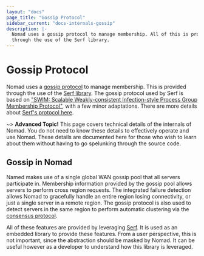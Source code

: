 ```yaml
---
layout: "docs"
page_title: "Gossip Protocol"
sidebar_current: "docs-internals-gossip"
description: |-
  Nomad uses a gossip protocol to manage membership. All of this is provided
  through the use of the Serf library.
---
```


# Gossip Protocol

Nomad uses a [gossip protocol](https://en.wikipedia.org/wiki/Gossip_protocol)
to manage membership. This is provided through the use of the [Serf library](https://www.serfdom.io/).
The gossip protocol used by Serf is based on
["SWIM: Scalable Weakly-consistent Infection-style Process Group Membership Protocol"](https://www.cs.cornell.edu/~asdas/research/dsn02-swim.pdf),
with a few minor adaptations. There are more details about [Serf's protocol here](https://www.serfdom.io/docs/internals/gossip.html).

~> **Advanced Topic!** This page covers technical details of
the internals of Nomad. You do not need to know these details to effectively
operate and use Nomad. These details are documented here for those who wish
to learn about them without having to go spelunking through the source code.

## Gossip in Nomad

Named makes use of a single global WAN gossip pool that all servers participate in.
Membership information provided by the gossip pool allows servers to perform cross region
requests. The integrated failure detection allows Nomad to gracefully handle an entire region
losing connectivity, or just a single server in a remote region. The gossip protocol
is also used to detect servers in the same region to perform automatic clustering
via the [consensus protocol](/docs/internals/consensus.html).

All of these features are provided by leveraging [Serf](https://www.serfdom.io/). It
is used as an embedded library to provide these features. From a user perspective,
this is not important, since the abstraction should be masked by Nomad. It can be useful
however as a developer to understand how this library is leveraged.
